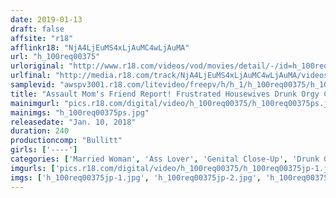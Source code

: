 ```yaml
---
date: 2019-01-13
draft: false
affsite: "r18"
afflinkr18: "NjA4LjEuMS4xLjAuMC4wLjAuMA"
url: "h_100req00375"
urloriginal: "http://www.r18.com/videos/vod/movies/detail/-/id=h_100req00375"
urlfinal: "http://media.r18.com/track/NjA4LjEuMS4xLjAuMC4wLjAuMA/videos/vod/movies/detail/-/id=h_100req00375"
samplevid: "awspv3001.r18.com/litevideo/freepv/h/h_1/h_100req00375/h_100req00375_dmb_w.mp4"
title: "Assault Mom's Friend Report! Frustrated Housewives Drunk Orgy Cumming and Cumming! Anal FUCK! Creampie Raw Footage SP"
mainimgurl: "pics.r18.com/digital/video/h_100req00375/h_100req00375ps.jpg"
mainimgs: "h_100req00375ps.jpg"
releasedate: "Jan. 10, 2018"
duration: 240
productioncomp: "Bullitt"
girls: ['----']
categories: ['Married Woman', 'Ass Lover', 'Genital Close-Up', 'Drunk Girl', 'Creampie', 'Squirting', 'Anal Sex', 'Over 4 Hours', 'Hi-Def']
imgurls: ['pics.r18.com/digital/video/h_100req00375/h_100req00375jp-1.jpg', 'pics.r18.com/digital/video/h_100req00375/h_100req00375jp-2.jpg', 'pics.r18.com/digital/video/h_100req00375/h_100req00375jp-3.jpg', 'pics.r18.com/digital/video/h_100req00375/h_100req00375jp-4.jpg', 'pics.r18.com/digital/video/h_100req00375/h_100req00375jp-5.jpg', 'pics.r18.com/digital/video/h_100req00375/h_100req00375jp-6.jpg', 'pics.r18.com/digital/video/h_100req00375/h_100req00375jp-7.jpg', 'pics.r18.com/digital/video/h_100req00375/h_100req00375jp-8.jpg', 'pics.r18.com/digital/video/h_100req00375/h_100req00375jp-9.jpg', 'pics.r18.com/digital/video/h_100req00375/h_100req00375jp-10.jpg', 'pics.r18.com/digital/video/h_100req00375/h_100req00375jp-11.jpg', 'pics.r18.com/digital/video/h_100req00375/h_100req00375jp-12.jpg', 'pics.r18.com/digital/video/h_100req00375/h_100req00375jp-13.jpg', 'pics.r18.com/digital/video/h_100req00375/h_100req00375jp-14.jpg', 'pics.r18.com/digital/video/h_100req00375/h_100req00375jp-15.jpg', 'pics.r18.com/digital/video/h_100req00375/h_100req00375jp-16.jpg', 'pics.r18.com/digital/video/h_100req00375/h_100req00375jp-17.jpg', 'pics.r18.com/digital/video/h_100req00375/h_100req00375jp-18.jpg', 'pics.r18.com/digital/video/h_100req00375/h_100req00375jp-19.jpg', 'pics.r18.com/digital/video/h_100req00375/h_100req00375jp-20.jpg']
imgs: ['h_100req00375jp-1.jpg', 'h_100req00375jp-2.jpg', 'h_100req00375jp-3.jpg', 'h_100req00375jp-4.jpg', 'h_100req00375jp-5.jpg', 'h_100req00375jp-6.jpg', 'h_100req00375jp-7.jpg', 'h_100req00375jp-8.jpg', 'h_100req00375jp-9.jpg', 'h_100req00375jp-10.jpg', 'h_100req00375jp-11.jpg', 'h_100req00375jp-12.jpg', 'h_100req00375jp-13.jpg', 'h_100req00375jp-14.jpg', 'h_100req00375jp-15.jpg', 'h_100req00375jp-16.jpg', 'h_100req00375jp-17.jpg', 'h_100req00375jp-18.jpg', 'h_100req00375jp-19.jpg', 'h_100req00375jp-20.jpg']
---
```

